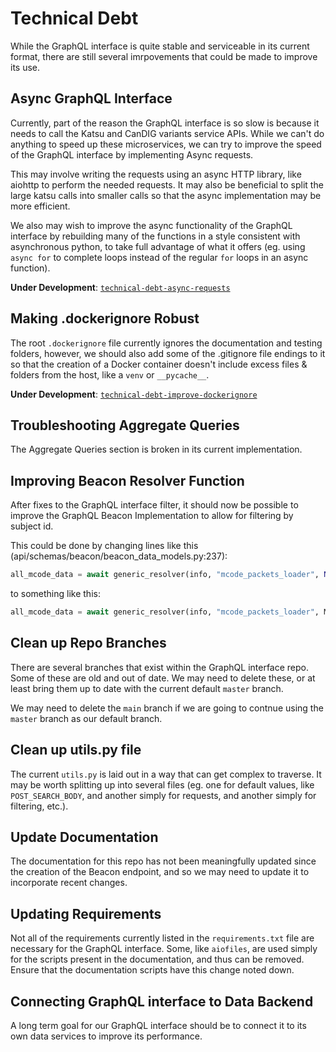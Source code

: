 # Technical Debt

While the GraphQL interface is quite stable and serviceable in its current format, there are still several imrpovements that could be made to improve its use.

## Async GraphQL Interface

Currently, part of the reason the GraphQL interface is so slow is because it needs to call the Katsu and CanDIG variants service APIs. While we can't do anything to speed up these microservices, we can try to improve the speed of the GraphQL interface by implementing Async requests.

This may involve writing the requests using an async HTTP library, like aiohttp to perform the needed requests. It may also be beneficial to split the large katsu calls into smaller calls so that the async implementation may be more efficient.

We also may wish to improve the async functionality of the GraphQL interface by rebuilding many of the functions in a style consistent with asynchronous python, to take full advantage of what it offers (eg. using `async for` to complete loops instead of the regular `for` loops in an async function).

**Under Development**: [`technical-debt-async-requests`](https://github.com/CanDIG/GraphQL-interface/tree/technical-debt-async-requests)

## Making .dockerignore Robust

The root `.dockerignore` file currently ignores the documentation and testing folders, however, we should also add some of the .gitignore file endings to it so that the creation of a Docker container doesn't include excess files & folders from the host, like a `venv` or `__pycache__`.

**Under Development**: [`technical-debt-improve-dockerignore`](https://github.com/CanDIG/GraphQL-interface/tree/technical-debt-improve-dockerignore)

## Troubleshooting Aggregate Queries

The Aggregate Queries section is broken in its current implementation.

## Improving Beacon Resolver Function

After fixes to the GraphQL interface filter, it should now be possible to improve the GraphQL Beacon Implementation to allow for filtering by subject id.

This could be done by changing lines like this (api/schemas/beacon/beacon_data_models.py:237):

```python
all_mcode_data = await generic_resolver(info, "mcode_packets_loader", None, MCodePacket)
```

to something like this:

```python
all_mcode_data = await generic_resolver(info, "mcode_packets_loader", MCodePacketInputType(...), MCodePacket)
```

## Clean up Repo Branches

There are several branches that exist within the GraphQL interface repo. Some of these are old and out of date. We may need to delete these, or at least bring them up to date with the current default `master` branch.

We may need to delete the `main` branch if we are going to contnue using the `master` branch as our default branch.

## Clean up utils.py file

The current `utils.py` is laid out in a way that can get complex to traverse. It may be worth splitting up into several files (eg. one for default values, like `POST_SEARCH_BODY`, and another simply for requests, and another simply for filtering, etc.).

## Update Documentation

The documentation for this repo has not been meaningfully updated since the creation of the Beacon endpoint, and so we may need to update it to incorporate recent changes.

## Updating Requirements

Not all of the requirements currently listed in the `requirements.txt` file are necessary for the GraphQL interface. Some, like `aiofiles`, are used simply for the scripts present in the documentation, and thus can be removed. Ensure that the documentation scripts have this change noted down.

## Connecting GraphQL interface to Data Backend

A long term goal for our GraphQL interface should be to connect it to its own data services to improve its performance.
